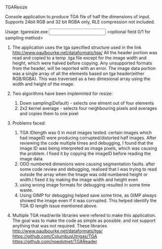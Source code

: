 TGAResize

Console application to produce TGA file of half the dimensions of input.
Supports 24bit RGB and 32 bit RGBA only, RLE compression not included.

Usage: tgaresize.exe <input file name> <output name > <optional field 0/1 for sampling method>
  
  1. The application uses the tga specified structure used in the link http://www.paulbourke.net/dataformats/tga/ 
     All the header portion was read and copied to a temp .tga file except for the image width and height, which were halved before     copying. Any unsupported formats from the header, will be reported with an error.
     The image data portion was a single array of all the elements based on tga header(either RGB/RGBA). This was traversed as a two dimesional array using the width and height of the image.
  
  2. Two algorithms have been implemnted for resize:
     1. Down sampling(Default) - selects one elment out of four elements 
     2. 2x2 kernel average - selects four neighbouring pixels and averages and copies them to one pixel
  
  3. Problems faced:
     1. TGA IDlength was 0 in most images tested. certain images which had imageID were producing corrupted/distorted half images. After reviewing the code multiple times and debugging, I found that the image ID was being interpreted as image pixels, which was causing the problem. I fixed it by copying the imageID before reading the image data.
     2. ODD numbered dimenions were causing segmentation faults. after some code review and debugging, realised that I was trying to read outside the array when the Image was odd numbered height or width.I fixed it by making the image width and height even
     3. using wrong image formats for debugging  resulted in some time waste.
     4. Using GIMP for debugging helped save some time, as GIMP always showed the image even if it was corrupted. This helped identify the TGA ID length issue mentioned above.
  
  4. Multiple TGA read/write libraries were refered to make this application. The goal was to make the code as simple as possible. and not support anything that was not required. These libraries
  http://www.paulbourke.net/dataformats/tga/
  https://github.com/ColumbusUtrigas/TGA
  https://github.com/npedotnet/TGAReader 
